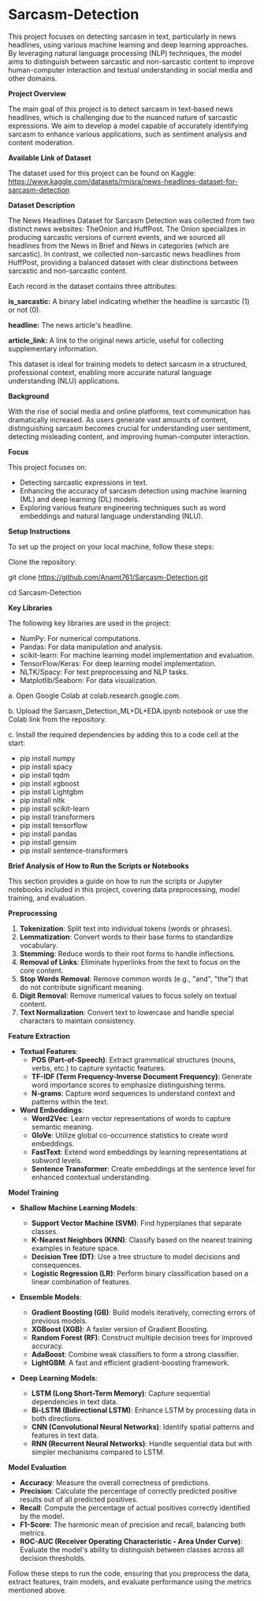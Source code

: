# Sarcasm-Detection

This project focuses on detecting sarcasm in text, particularly in news headlines, using various machine learning and deep learning approaches. By leveraging natural language processing (NLP) techniques, the model aims to distinguish between sarcastic and non-sarcastic content to improve human-computer interaction and textual understanding in social media and other domains.

**Project Overview**

The main goal of this project is to detect sarcasm in text-based news headlines, which is challenging due to the nuanced nature of sarcastic expressions. We aim to develop a model capable of accurately identifying sarcasm to enhance various applications, such as sentiment analysis and content moderation.

**Available Link of Dataset**

The dataset used for this project can be found on Kaggle: https://www.kaggle.com/datasets/rmisra/news-headlines-dataset-for-sarcasm-detection

**Dataset Description**

The News Headlines Dataset for Sarcasm Detection was collected from two distinct news websites: TheOnion and HuffPost. The Onion specializes in producing sarcastic versions of current events, and we sourced all headlines from the News in Brief and News in categories (which are sarcastic). In contrast, we collected non-sarcastic news headlines from HuffPost, providing a balanced dataset with clear distinctions between sarcastic and non-sarcastic content.

Each record in the dataset contains three attributes:

**is_sarcastic:** A binary label indicating whether the headline is sarcastic (1) or not (0).

**headline:** The news article's headline.

**article_link:** A link to the original news article, useful for collecting supplementary information.

This dataset is ideal for training models to detect sarcasm in a structured, professional context, enabling more accurate natural language understanding (NLU) applications.

**Background**

With the rise of social media and online platforms, text communication has dramatically increased. As users generate vast amounts of content, distinguishing sarcasm becomes crucial for understanding user sentiment, detecting misleading content, and improving human-computer interaction.

**Focus**

This project focuses on:

- Detecting sarcastic expressions in text.
- Enhancing the accuracy of sarcasm detection using machine learning (ML) and deep learning (DL) models.
- Exploring various feature engineering techniques such as word embeddings and natural language understanding (NLU).

**Setup Instructions**

To set up the project on your local machine, follow these steps:

Clone the repository:

git clone https://github.com/Anamt761/Sarcasm-Detection.git

cd Sarcasm-Detection

**Key Libraries**

The following key libraries are used in the project:

- NumPy: For numerical computations.
- Pandas: For data manipulation and analysis.
- scikit-learn: For machine learning model implementation and evaluation.
- TensorFlow/Keras: For deep learning model implementation.
- NLTK/Spacy: For text preprocessing and NLP tasks.
- Matplotlib/Seaborn: For data visualization.


a. Open Google Colab at colab.research.google.com.

b. Upload the Sarcasm_Detection_ML+DL+EDA.ipynb notebook or use the Colab link from the repository.

c. Install the required dependencies by adding this to a code cell at the start:

- pip install numpy
- pip install spacy
- pip install tqdm
- pip install xgboost
- pip install Lightgbm
- pip install nltk
- pip install scikit-learn
- pip install transformers
- pip install tensorflow
- pip install pandas
- pip install gensim
- pip install sentence-transformers

**Brief Analysis of How to Run the Scripts or Notebooks**

This section provides a guide on how to run the scripts or Jupyter notebooks included in this project, covering data preprocessing, model training, and evaluation.

**Preprocessing**

1. **Tokenization**: Split text into individual tokens (words or phrases).
2. **Lemmatization**: Convert words to their base forms to standardize vocabulary.
3. **Stemming**: Reduce words to their root forms to handle inflections.
4. **Removal of Links**: Eliminate hyperlinks from the text to focus on the core content.
5. **Stop Words Removal**: Remove common words (e.g., "and", "the") that do not contribute significant meaning.
6. **Digit Removal**: Remove numerical values to focus solely on textual content.
7. **Text Normalization**: Convert text to lowercase and handle special characters to maintain consistency.

**Feature Extraction**

- **Textual Features**:
  - **POS (Part-of-Speech)**: Extract grammatical structures (nouns, verbs, etc.) to capture syntactic features.
  - **TF-IDF (Term Frequency-Inverse Document Frequency)**: Generate word importance scores to emphasize distinguishing terms.
  - **N-grams**: Capture word sequences to understand context and patterns within the text.
- **Word Embeddings**:
  - **Word2Vec**: Learn vector representations of words to capture semantic meaning.
  - **GloVe**: Utilize global co-occurrence statistics to create word embeddings.
  - **FastText**: Extend word embeddings by learning representations at subword levels.
  - **Sentence Transformer**: Create embeddings at the sentence level for enhanced contextual understanding.

**Model Training**

- **Shallow Machine Learning Models**:
  
  - **Support Vector Machine (SVM)**: Find hyperplanes that separate classes.
  - **K-Nearest Neighbors (KNN)**: Classify based on the nearest training examples in feature space.
  - **Decision Tree (DT)**: Use a tree structure to model decisions and consequences.
  - **Logistic Regression (LR)**: Perform binary classification based on a linear combination of features.
  
- **Ensemble Models**:
  
  - **Gradient Boosting (GB)**: Build models iteratively, correcting errors of previous models.
  - **XGBoost (XGB)**: A faster version of Gradient Boosting.
  - **Random Forest (RF)**: Construct multiple decision trees for improved accuracy.
  - **AdaBoost**: Combine weak classifiers to form a strong classifier.
  - **LightGBM**: A fast and efficient gradient-boosting framework.

- **Deep Learning Models**:

  - **LSTM (Long Short-Term Memory)**: Capture sequential dependencies in text data.
  - **Bi-LSTM (Bidirectional LSTM)**: Enhance LSTM by processing data in both directions.
  - **CNN (Convolutional Neural Networks)**: Identify spatial patterns and features in text data.
  - **RNN (Recurrent Neural Networks)**: Handle sequential data but with simpler mechanisms compared to LSTM.

**Model Evaluation**

- **Accuracy**: Measure the overall correctness of predictions.
- **Precision**: Calculate the percentage of correctly predicted positive results out of all predicted positives.
- **Recall**: Compute the percentage of actual positives correctly identified by the model.
- **F1-Score**: The harmonic mean of precision and recall, balancing both metrics.
- **ROC-AUC (Receiver Operating Characteristic - Area Under Curve)**: Evaluate the model's ability to distinguish between classes across all decision thresholds.

Follow these steps to run the code, ensuring that you preprocess the data, extract features, train models, and evaluate performance using the metrics mentioned above.


